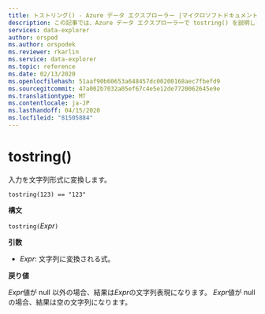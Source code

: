 ```yaml
---
title: トストリング() - Azure データ エクスプローラー |マイクロソフトドキュメント
description: この記事では、Azure データ エクスプローラーで tostring() を説明します。
services: data-explorer
author: orspod
ms.author: orspodek
ms.reviewer: rkarlin
ms.service: data-explorer
ms.topic: reference
ms.date: 02/13/2020
ms.openlocfilehash: 51aaf90b60653a648457dc00200168aec7fbefd9
ms.sourcegitcommit: 47a002b7032a05ef67c4e5e12de7720062645e9e
ms.translationtype: MT
ms.contentlocale: ja-JP
ms.lasthandoff: 04/15/2020
ms.locfileid: "81505884"
---
```

# <a name="tostring"></a>tostring()

入力を文字列形式に変換します。

```kusto
tostring(123) == "123"
```

**構文**

`tostring(`*Expr*`)`

**引数**

* *Expr*: 文字列に変換される式。 

**戻り値**

*Expr*値が null 以外の場合、結果は*Expr*の文字列表現になります。
*Expr*値が null の場合、結果は空の文字列になります。
 